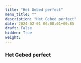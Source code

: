 ```yaml
---
title: "Het Gebed perfect"
menu_title: ""
description: "Het Gebed perfect"
date: 2024-02-01 06:00:01+00:85
draft: False
hidden: True
weight:
---
```

### Het Gebed perfect
